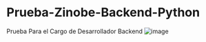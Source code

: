 # Prueba-Zinobe-Backend-Python
Prueba Para el Cargo de Desarrollador Backend 
![image](https://user-images.githubusercontent.com/40530229/137573826-8c894900-5f8a-498a-8d20-73e7e239337a.png)
